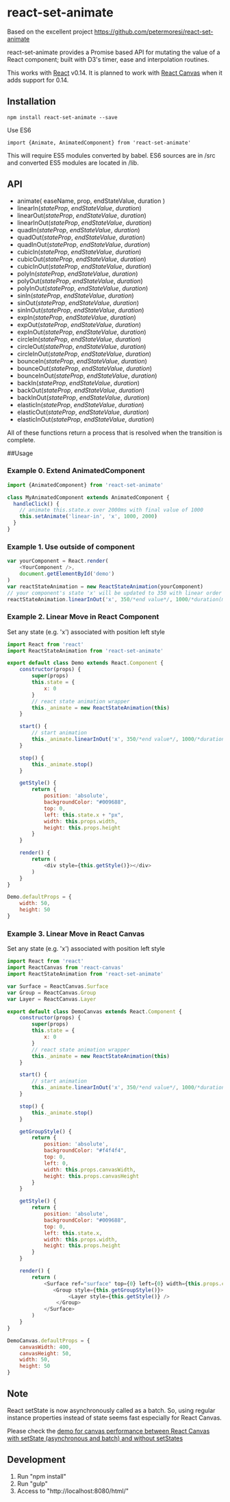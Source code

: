# react-set-animate

Based on the excellent project https://github.com/petermoresi/react-set-animate

react-set-animate provides a Promise based API for mutating the value of a React component; built with
D3's timer, ease and interpolation routines.

This works with [React](http://facebook.github.io/react/) v0.14.
It is planned to work with [React Canvas](https://github.com/Flipboard/react-canvas) when it adds support for 0.14.

## Installation
```
npm install react-set-animate --save
```

Use ES6

```
import {Animate, AnimatedComponent} from 'react-set-animate'
```

This will require ES5 modules converted by babel. ES6 sources are in /src and converted ES5 modules are located in /lib.

## API

  - animate( easeName, prop, endStateValue, duration )
  - linearIn(*stateProp*, *endStateValue*, *duration*)
  - linearOut(*stateProp*, *endStateValue*, *duration*)
  - linearInOut(*stateProp*, *endStateValue*, *duration*)
  - quadIn(*stateProp*, *endStateValue*, *duration*)
  - quadOut(*stateProp*, *endStateValue*, *duration*)
  - quadInOut(*stateProp*, *endStateValue*, *duration*)
  - cubicIn(*stateProp*, *endStateValue*, *duration*)
  - cubicOut(*stateProp*, *endStateValue*, *duration*)
  - cubicInOut(*stateProp*, *endStateValue*, *duration*)
  - polyIn(*stateProp*, *endStateValue*, *duration*)
  - polyOut(*stateProp*, *endStateValue*, *duration*)
  - polyInOut(*stateProp*, *endStateValue*, *duration*)
  - sinIn(*stateProp*, *endStateValue*, *duration*)
  - sinOut(*stateProp*, *endStateValue*, *duration*)
  - sinInOut(*stateProp*, *endStateValue*, *duration*)
  - expIn(*stateProp*, *endStateValue*, *duration*)
  - expOut(*stateProp*, *endStateValue*, *duration*)
  - expInOut(*stateProp*, *endStateValue*, *duration*)
  - circleIn(*stateProp*, *endStateValue*, *duration*)
  - circleOut(*stateProp*, *endStateValue*, *duration*)
  - circleInOut(*stateProp*, *endStateValue*, *duration*)
  - bounceIn(*stateProp*, *endStateValue*, *duration*)
  - bounceOut(*stateProp*, *endStateValue*, *duration*)
  - bounceInOut(*stateProp*, *endStateValue*, *duration*)
  - backIn(*stateProp*, *endStateValue*, *duration*)
  - backOut(*stateProp*, *endStateValue*, *duration*)
  - backInOut(*stateProp*, *endStateValue*, *duration*)
  - elasticIn(*stateProp*, *endStateValue*, *duration*)
  - elasticOut(*stateProp*, *endStateValue*, *duration*)
  - elasticInOut(*stateProp*, *endStateValue*, *duration*)

All of these functions return a process that is resolved when the transition is complete.

##Usage

### Example 0. Extend AnimatedComponent

```js:extend.js
import {AnimatedComponent} from 'react-set-animate'

class MyAnimatedComponent extends AnimatedComponent {
  handleClick() {
    // animate this.state.x over 2000ms with final value of 1000
    this.setAnimate('linear-in', 'x', 1000, 2000)
  }
}
```

### Example 1. Use outside of component

```js:app.js
var yourComponent = React.render(
    <YourComponent />,
    document.getElementById('demo')
)
var reactStateAnimation = new ReactStateAnimation(yourComponent)
// your component's state 'x' will be updated to 350 with linear order in 1 sec, then alpha will be 0 on end of moving
reactStateAnimation.linearInOut('x', 350/*end value*/, 1000/*duration(ms)*/).then(() => reactStateAnimation.linearInOut('alpha', 0, 400))
```

### Example 2. Linear Move in React Component

Set any state (e.g. 'x') associated with position left style

```js:Demo.js
import React from 'react'
import ReactStateAnimation from 'react-set-animate'

export default class Demo extends React.Component {
    constructor(props) {
        super(props)
        this.state = {
            x: 0
        }
        // react state animation wrapper
        this._animate = new ReactStateAnimation(this)
    }

    start() {
        // start animation
        this._animate.linearInOut('x', 350/*end value*/, 1000/*duration(ms)*/)
    }

    stop() {
        this._animate.stop()
    }

    getStyle() {
        return {
            position: 'absolute',
            backgroundColor: "#009688",
            top: 0,
            left: this.state.x + "px",
            width: this.props.width,
            height: this.props.height
        }
    }

    render() {
        return (
            <div style={this.getStyle()}></div>
        )
    }
}

Demo.defaultProps = {
    width: 50,
    height: 50
}
```

### Example 3. Linear Move in React Canvas

Set any state (e.g. 'x') associated with position left style

```js:DemoCanvas.js
import React from 'react'
import ReactCanvas from 'react-canvas'
import ReactStateAnimation from 'react-set-animate'

var Surface = ReactCanvas.Surface
var Group = ReactCanvas.Group
var Layer = ReactCanvas.Layer

export default class DemoCanvas extends React.Component {
    constructor(props) {
        super(props)
        this.state = {
            x: 0
        }
        // react state animation wrapper
        this._animate = new ReactStateAnimation(this)
    }

    start() {
        // start animation
        this._animate.linearInOut('x', 350/*end value*/, 1000/*duration*/)
    }

    stop() {
        this._animate.stop()
    }

    getGroupStyle() {
        return {
            position: 'absolute',
            backgroundColor: "#f4f4f4",
            top: 0,
            left: 0,
            width: this.props.canvasWidth,
            height: this.props.canvasHeight
        }
    }

    getStyle() {
        return {
            position: 'absolute',
            backgroundColor: "#009688",
            top: 0,
            left: this.state.x,
            width: this.props.width,
            height: this.props.height
        }
    }

    render() {
        return (
            <Surface ref="surface" top={0} left={0} width={this.props.canvasWidth} height={this.props.canvasHeight} enableCSSLayout={true}>
               <Group style={this.getGroupStyle()}>
                    <Layer style={this.getStyle()} />
                </Group>
            </Surface>
        )
    }
}

DemoCanvas.defaultProps = {
    canvasWidth: 400,
    canvasHeight: 50,
    width: 50,
    height: 50
}
```

## Note
React setState is now asynchronously called as a batch. So, using regular instance properties instead of state seems fast especially for React Canvas.

Please check the [demo for canvas performance between React Canvas with setState (asynchronous and batch) and without setStates](http://petermoresi.github.io/react-set-animate/examples/demo/canvas.html)


## Development

1. Run "npm install"
2. Run "gulp"
3. Access to "http://localhost:8080/html/"
